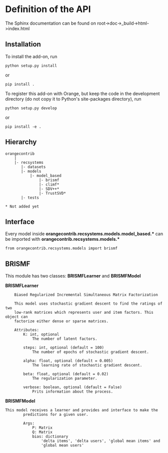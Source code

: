 Definition of the API
=====================

The Sphinx documentation can be found on root->doc->_build->html->index.html


Installation
------------

To install the add-on, run

    python setup.py install

or

    pip install .

To register this add-on with Orange, but keep the code in the development directory (do not copy it to 
Python's site-packages directory), run

    python setup.py develop

or

    pip install -e .


Hierarchy
---------
```
orangecontrib
    |
    |- recsystems
       |- datasets
       |- models
           |- model_based
               |- brismf
               |- climf*
               |- SDV++*
               |- TrustSVD*
       |- tests
       
* Not added yet
```



Interface
---------

Every model inside **orangecontrib.recsystems.models.model_based.\*** can be imported with **orangecontrib.recsystems.models.\***

    from orangecontrib.recsystems.models import brismf
    
    
BRISMF
------
This module has two classes: **BRISMFLearner** and **BRISMFModel**

**BRISMFLearner**
```
    Biased Regularized Incremental Simultaneous Matrix Factorization

    This model uses stochastic gradient descent to find the ratings of two
    low-rank matrices which represents user and item factors. This object can
    factorize either dense or sparse matrices.

    Attributes:
        K: int, optional
            The number of latent factors.

        steps: int, optional (default = 100)
            The number of epochs of stochastic gradient descent.

        alpha: float, optional (default = 0.005)
            The learning rate of stochastic gradient descent.

        beta: float, optional (default = 0.02)
            The regularization parameter.

        verbose: boolean, optional (default = False)
            Prits information about the process.
```


**BRISMFModel**
```
This model receives a learner and provides and interface to make the
        predictions for a given user.

        Args:
            P: Matrix
            Q: Matrix
            bias: dictionary
                'delta items', 'delta users', 'global mean items' and
                'global mean users'
```

